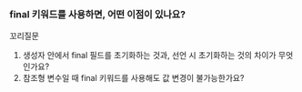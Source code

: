 ### final 키워드를 사용하면, 어떤 이점이 있나요?

꼬리질문
1. 생성자 안에서 final 필드를 초기화하는 것과, 선언 시 초기화하는 것의 차이가 무엇인가요?
2. 참조형 변수일 때 final 키워드를 사용해도 값 변경이 불가능한가요?